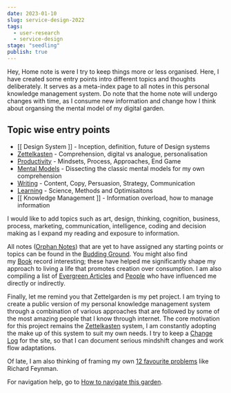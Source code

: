 ```yaml
---
date: 2023-01-10
slug: service-design-2022
tags:
  - user-research
  - service-design
stage: "seedling"
publish: true
---
```


Hey, Home note is were I try to keep things more or less organised. Here, I have created some entry points intro different topics and thoughts deliberately. It serves as a meta-index page to all notes in this personal knowledge management system. Do note that the home note will undergo changes with time, as I consume new information and change how I think about organsing the mental model of my digital garden.

## Topic wise entry points

-   [[ Design System ]] - Inception, definition, future of Design systems
-   [Zettelkasten](https://garden.rahulrajeev.net/zettelkasten) - Comprehension, digital vs analogue, personalisation
-   [Productivity](https://garden.rahulrajeev.net/productivity) - Mindsets, Process, Approaches, End Game
-   [Mental Models](https://garden.rahulrajeev.net/mental-models) - Dissecting the classic mental models for my own comprehension
-   [Writing](https://garden.rahulrajeev.net/writing) - Content, Copy, Persuasion, Strategy, Communication
-   [Learning](https://garden.rahulrajeev.net/learning) - Science, Methods and Optimisaitons
-   [[ Knowledge Management ]] - Information overload, how to manage information

I would like to add topics such as art, design, thinking, cognition, business, process, marketing, communication, intelligence, coding and decision making as I expand my reading and exposure to information.

All notes ([Orphan Notes](https://garden.rahulrajeev.net/orphan-notes)) that are yet to have assigned any starting points or topics can be found in the [Budding Ground](https://garden.rahulrajeev.net/budding-ground). You might also find my [Book](https://garden.rahulrajeev.net/book) record interesting; these have helped me significantly shape my approach to living a life that promotes creation over consumption. I am also compiling a list of [Evergreen Articles](https://garden.rahulrajeev.net/evergreen-articles) and [People](https://garden.rahulrajeev.net/people) who have influenced me directly or indirectly.

Finally, let me remind you that Zettelgarden is my pet project. I am trying to create a public version of my personal knowledge management system through a combination of various approaches that are followed by some of the most amazing people that I know through internet. The core motivation for this project remains the [Zettelkasten](https://garden.rahulrajeev.net/zettelkasten) system, I am constantly adopting the make up of this system to suit my own needs. I try to keep a [Change Log](https://garden.rahulrajeev.net/change-log) for the site, so that I can document serious mindshift changes and work flow adaptations.

Of late, I am also thinking of framing my own [12 favourite problems](https://garden.rahulrajeev.net/12-favourite-problems) like Richard Feynman.

For navigation help, go to [How to navigate this garden](https://garden.rahulrajeev.net/how-to-navigate-this-garden).
